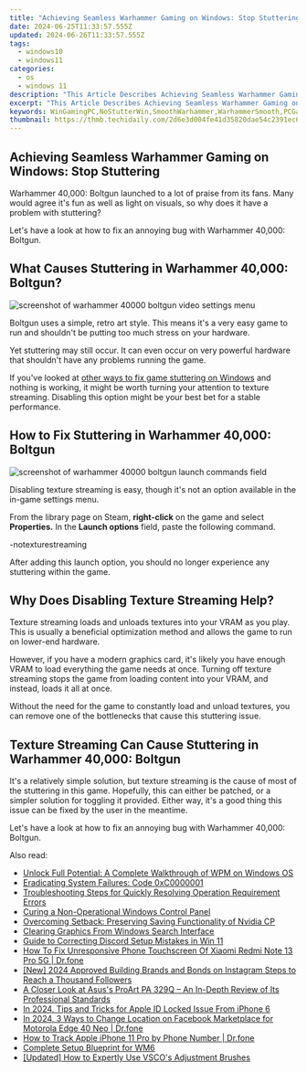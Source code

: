 ```yaml
---
title: "Achieving Seamless Warhammer Gaming on Windows: Stop Stuttering"
date: 2024-06-25T11:33:57.555Z
updated: 2024-06-26T11:33:57.555Z
tags:
  - windows10
  - windows11
categories:
  - os
  - windows 11
description: "This Article Describes Achieving Seamless Warhammer Gaming on Windows: Stop Stuttering"
excerpt: "This Article Describes Achieving Seamless Warhammer Gaming on Windows: Stop Stuttering"
keywords: WinGamingPC,NoStutterWin,SmoothWarhammer,WarhammerSmooth,PCGamePerfection,StopGameHiccup,FlawlessStrategy
thumbnail: https://thmb.techidaily.com/2d6e3d004fe41d35820dae54c2391ec61920df6e01f9e64b7d28d591e44b8418.png
---
```


## Achieving Seamless Warhammer Gaming on Windows: Stop Stuttering

 Warhammer 40,000: Boltgun launched to a lot of praise from its fans. Many would agree it's fun as well as light on visuals, so why does it have a problem with stuttering?

 Let's have a look at how to fix an annoying bug with Warhammer 40,000: Boltgun.

## What Causes Stuttering in Warhammer 40,000: Boltgun?

![screenshot of warhammer 40000 boltgun video settings menu](https://static1.makeuseofimages.com/wordpress/wp-content/uploads/2023/06/screenshot_of_warhammer_40000_boltgun_video_settings_meun.jpg)

 Boltgun uses a simple, retro art style. This means it's a very easy game to run and shouldn't be putting too much stress on your hardware.

 Yet stuttering may still occur. It can even occur on very powerful hardware that shouldn't have any problems running the game.

 If you've looked at [other ways to fix game stuttering on Windows](https://www.makeuseof.com/windows-11-game-stutter-fix/) and nothing is working, it might be worth turning your attention to texture streaming. Disabling this option might be your best bet for a stable performance.

## How to Fix Stuttering in Warhammer 40,000: Boltgun

![screenshot of warhammer 40000 boltgun launch commands field](https://static1.makeuseofimages.com/wordpress/wp-content/uploads/2023/06/screenshot_of_warhammer_40000_boltgun_launch_commands_field.jpg)

 Disabling texture streaming is easy, though it's not an option available in the in-game settings menu.

 From the library page on Steam, **right-click** on the game and select **Properties.** In the **Launch options** field, paste the following command.

-notexturestreaming

 After adding this launch option, you should no longer experience any stuttering within the game.

## Why Does Disabling Texture Streaming Help?

 Texture streaming loads and unloads textures into your VRAM as you play. This is usually a beneficial optimization method and allows the game to run on lower-end hardware.

 However, if you have a modern graphics card, it's likely you have enough VRAM to load everything the game needs at once. Turning off texture streaming stops the game from loading content into your VRAM, and instead, loads it all at once.

 Without the need for the game to constantly load and unload textures, you can remove one of the bottlenecks that cause this stuttering issue.

## Texture Streaming Can Cause Stuttering in Warhammer 40,000: Boltgun

 It's a relatively simple solution, but texture streaming is the cause of most of the stuttering in this game. Hopefully, this can either be patched, or a simpler solution for toggling it provided. Either way, it's a good thing this issue can be fixed by the user in the meantime.

 Let's have a look at how to fix an annoying bug with Warhammer 40,000: Boltgun.

<span class="atpl-alsoreadstyle">Also read:</span>
<div><ul>
<li><a href="https://win11.techidaily.com/unlock-full-potential-a-complete-walkthrough-of-wpm-on-windows-os/"><u>Unlock Full Potential: A Complete Walkthrough of WPM on Windows OS</u></a></li>
<li><a href="https://win11.techidaily.com/eradicating-system-failures-code-0xc0000001/"><u>Eradicating System Failures: Code 0xC0000001</u></a></li>
<li><a href="https://win11.techidaily.com/troubleshooting-steps-for-quickly-resolving-operation-requirement-errors/"><u>Troubleshooting Steps for Quickly Resolving Operation Requirement Errors</u></a></li>
<li><a href="https://win11.techidaily.com/curing-a-non-operational-windows-control-panel/"><u>Curing a Non-Operational Windows Control Panel</u></a></li>
<li><a href="https://win11.techidaily.com/overcoming-setback-preserving-saving-functionality-of-nvidia-cp/"><u>Overcoming Setback: Preserving Saving Functionality of Nvidia CP</u></a></li>
<li><a href="https://win11.techidaily.com/clearing-graphics-from-windows-search-interface/"><u>Clearing Graphics From Windows Search Interface</u></a></li>
<li><a href="https://win11.techidaily.com/guide-to-correcting-discord-setup-mistakes-in-win-11/"><u>Guide to Correcting Discord Setup Mistakes in Win 11</u></a></li>
<li><a href="https://howto.techidaily.com/how-to-fix-unresponsive-phone-touchscreen-of-xiaomi-redmi-note-13-pro-5g-drfone-by-drfone-fix-android-problems-fix-android-problems/"><u>How To Fix Unresponsive Phone Touchscreen Of Xiaomi Redmi Note 13 Pro 5G | Dr.fone</u></a></li>
<li><a href="https://instagram-clips.techidaily.com/new-2024-approved-building-brands-and-bonds-on-instagram-steps-to-reach-a-thousand-followers/"><u>[New] 2024 Approved  Building Brands and Bonds on Instagram  Steps to Reach a Thousand Followers</u></a></li>
<li><a href="https://extra-lessons.techidaily.com/a-closer-look-at-asuss-proart-pa-329q-an-in-depth-review-of-its-professional-standards/"><u>A Closer Look at Asus's ProArt PA 329Q – An In-Depth Review of Its Professional Standards</u></a></li>
<li><a href="https://apple-account.techidaily.com/in-2024-tips-and-tricks-for-apple-id-locked-issue-from-iphone-6-by-drfone-ios/"><u>In 2024, Tips and Tricks for Apple ID Locked Issue From iPhone 6</u></a></li>
<li><a href="https://fake-location.techidaily.com/in-2024-3-ways-to-change-location-on-facebook-marketplace-for-motorola-edge-40-neo-drfone-by-drfone-virtual-android/"><u>In 2024, 3 Ways to Change Location on Facebook Marketplace for Motorola Edge 40 Neo | Dr.fone</u></a></li>
<li><a href="https://ios-location-track.techidaily.com/how-to-track-apple-iphone-11-pro-by-phone-number-drfone-by-drfone-virtual-ios/"><u>How to Track Apple iPhone 11 Pro by Phone Number | Dr.fone</u></a></li>
<li><a href="https://extra-resources.techidaily.com/complete-setup-blueprint-for-wm6/"><u>Complete Setup Blueprint for WM6</u></a></li>
<li><a href="https://some-techniques.techidaily.com/updated-how-to-expertly-use-vscos-adjustment-brushes/"><u>[Updated] How to Expertly Use VSCO's Adjustment Brushes</u></a></li>
</ul></div>

<ins class="adsbygoogle"
      style="display:block"
      data-ad-client="ca-pub-7571918770474297"
      data-ad-slot="8358498916"
      data-ad-format="auto"
      data-full-width-responsive="true"></ins>